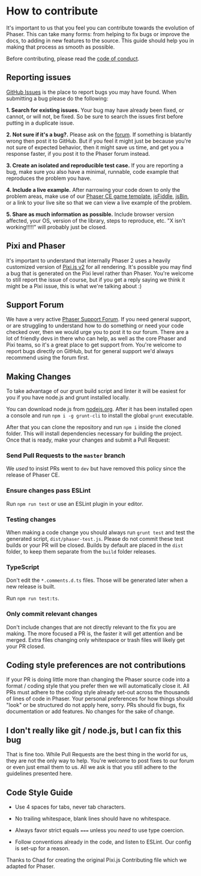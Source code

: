 # How to contribute

It's important to us that you feel you can contribute towards the evolution of Phaser. This can take many forms: from helping to fix bugs or improve the docs, to adding in new features to the source. This guide should help you in making that process as smooth as possible.

Before contributing, please read the [code of conduct](https://github.com/photonstorm/phaser-ce/blob/master/CODE_OF_CONDUCT.md).

## Reporting issues

[GitHub Issues][0] is the place to report bugs you may have found. When submitting a bug please do the following:

**1. Search for existing issues.** Your bug may have already been fixed, or cannot, or will not, be fixed. So be sure to search the issues first before putting in a duplicate issue.

**2. Not sure if it's a bug?.** Please ask on the [forum][4]. If something is blatantly wrong then post it to GitHub. But if you feel it might just be because you're not sure of expected behavior, then it might save us time, and get you a response faster, if you post it to the Phaser forum instead.

**3. Create an isolated and reproducible test case.** If you are reporting a bug, make sure you also have a minimal, runnable, code example that reproduces the problem you have.

**4. Include a live example.** After narrowing your code down to only the problem areas, make use of our [Phaser CE game template][5], [jsFiddle][1], [jsBin][2], or a link to your live site so that we can view a live example of the problem.

**5. Share as much information as possible.** Include browser version affected, your OS, version of the library, steps to reproduce, etc. "X isn't working!!!!!" will probably just be closed.

## Pixi and Phaser

It's important to understand that internally Phaser 2 uses a heavily customized version of [Pixi.js v2](https://github.com/GoodBoyDigital/pixi.js/) for all rendering. It's possible you may find a bug that is generated on the Pixi level rather than Phaser. You're welcome to still report the issue of course, but if you get a reply saying we think it might be a Pixi issue, this is what we're talking about :)

## Support Forum

We have a very active [Phaser Support Forum][4]. If you need general support, or are struggling to understand how to do something or need your code checked over, then we would urge you to post it to our forum. There are a lot of friendly devs in there who can help, as well as the core Phaser and Pixi teams, so it's a great place to get support from. You're welcome to report bugs directly on GitHub, but for general support we'd always recommend using the forum first.

## Making Changes

To take advantage of our grunt build script and linter it will be easiest for you if you have node.js and grunt installed locally.

You can download node.js from [nodejs.org][3]. After it has been installed open a console and run `npm i -g grunt-cli` to install the global `grunt` executable.

After that you can clone the repository and run `npm i` inside the cloned folder. This will install dependencies necessary for building the project. Once that is ready, make your changes and submit a Pull Request:

### Send Pull Requests to the `master` branch

We _used_ to insist PRs went to `dev` but have removed this policy since the release of Phaser CE.

### Ensure changes pass ESLint

Run `npm run test` or use an ESLint plugin in your editor.

### Testing changes

When making a code change you should always run `grunt test` and test the generated script, `dist/phaser-test.js`. Please do not commit these test builds or your PR will be closed. Builds by default are placed in the `dist` folder, to keep them separate from the `build` folder releases.

### TypeScript

Don't edit the `*.comments.d.ts` files. Those will be generated later when a new release is built.

Run `npm run test:ts`.

### Only commit relevant changes

Don't include changes that are not directly relevant to the fix you are making. The more focused a PR is, the faster it will get attention and be merged. Extra files changing only whitespace or trash files will likely get your PR closed.

## Coding style preferences are not contributions

If your PR is doing little more than changing the Phaser source code into a format / coding style that you prefer then we will automatically close it. All PRs must adhere to the coding style already set-out across the thousands of lines of code in Phaser. Your personal preferences for how things should "look" or be structured do not apply here, sorry. PRs should fix bugs, fix documentation or add features. No changes for the sake of change.


## I don't really like git / node.js, but I can fix this bug

That is fine too. While Pull Requests are the best thing in the world for us, they are not the only way to help. You're welcome to post fixes to our forum or even just email them to us. All we ask is that you still adhere to the guidelines presented here.


## Code Style Guide

- Use 4 spaces for tabs, never tab characters.

- No trailing whitespace, blank lines should have no whitespace.

- Always favor strict equals `===` unless you *need* to use type coercion.

- Follow conventions already in the code, and listen to ESLint. Our config is set-up for a reason.

Thanks to Chad for creating the original Pixi.js Contributing file which we adapted for Phaser.

[0]: https://github.com/photonstorm/phaser-ce/issues
[1]: http://jsfiddle.net
[2]: http://jsbin.com/
[3]: http://nodejs.org
[4]: https://phaser.discourse.group/c/phaser2
[5]: http://codepen.io/pen?template=vyKJvw
